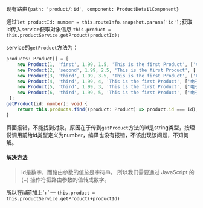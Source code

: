 
现有路由`{path: 'product/:id', component: ProductDetailComponent}`

通过`let productId: number = this.routeInfo.snapshot.params['id'];`获取id传入service获取对象信息
`this.product = this.productService.getProduct(productId);`

service的`getProduct`方法为：
```typescript
products: Product[] = [
    new Product(1, 'first', 1.99, 1.5, 'This is the first Product', ['电子', '3C']),
    new Product(2, 'second', 1.99, 2.5, 'This is the first Product', ['电子', '3C']),
    new Product(3, 'third', 1.99, 3.5, 'This is the first Product', ['电子', '3C']),
    new Product(4, 'third', 1.99, 4, 'This is the first Product', ['电子', '3C']),
    new Product(5, 'third', 1.99, 3, 'This is the first Product', ['电子', '3C']),
    new Product(6, 'third', 1.99, 5, 'This is the first Product', ['电子', '3C'])
 ];
getProduct(id: number): void {
    return this.products.find((product: Product) => product.id === id);
}
```

页面报错，不能找到对象，原因在于传到`getProduct`方法的id是string类型，按理说调用前给id类型定义为number，编译也没有报错，不该出现该问题，不知何解。

#### 解决方法
> id是数字，而路由参数的值总是字符串。 所以我们需要通过 JavaScript 的 (+) 操作符把路由参数的值转成数字。

所以在id前加上‘+’ — `this.product = this.productService.getProduct(+productId)`

